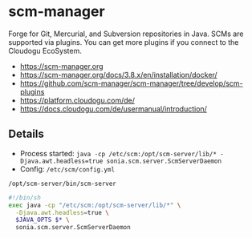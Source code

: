 # scm-manager

Forge for Git, Mercurial, and Subversion repositories in Java.
SCMs are supported via plugins.
You can get more plugins if you connect to the Cloudogu EcoSystem.

* https://scm-manager.org
* https://scm-manager.org/docs/3.8.x/en/installation/docker/
* https://github.com/scm-manager/scm-manager/tree/develop/scm-plugins
* https://platform.cloudogu.com/de/
* https://docs.cloudogu.com/de/usermanual/introduction/

## Details

* Process started:
  `java -cp /etc/scm:/opt/scm-server/lib/* -Djava.awt.headless=true sonia.scm.server.ScmServerDaemon`
* Config: `/etc/scm/config.yml`


`/opt/scm-server/bin/scm-server`

```sh
#!/bin/sh
exec java -cp "/etc/scm:/opt/scm-server/lib/*" \
  -Djava.awt.headless=true \
  $JAVA_OPTS $* \
  sonia.scm.server.ScmServerDaemon
```
